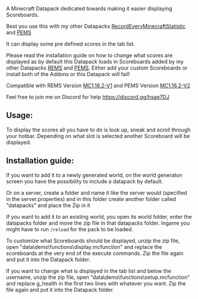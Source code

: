 A Minecraft Datapack dedicated towards making it easier displaying Scoreboards.

Best you use this with my other Datapacks [RecordEveryMinecraftStatistic](https://github.com/Wxrlds/RecordEveryMinecraftStatistic) and [PEMS](https://github.com/Wxrlds/ProcessEveryMinecraftStatistic)

It can display some pre defined scores in the tab list.

Please read the installation guide on how to change what scores are displayed as by default this Datapack loads in Scoreboards added by my other Datapacks [REMS](https://github.com/Wxrlds/RecordEveryMinecraftStatistic) and [PEMS](https://github.com/Wxrlds/ProcessEveryMinecraftStatistic). Either add your custom Scoreboards or install both of the Addons or this Datapack will fail!

Compatible with REMS Version [MC1.16.2-V1](https://github.com/Wxrlds/RecordEveryMinecraftStatistic/releases/tag/MC1.16.2-V1) and PEMS Version [MC1.16.2-V2](https://github.com/Wxrlds/RecordEveryMinecraftStatistic/releases/tag/MC1.16.2-V2)

Feel free to join me on Discord for help https://discord.gg/hsae7DJ

## Usage:

To display the scores all you have to do is look up, sneak and scroll through your hotbar. Depending on what slot is selected another Scoreboard will be displayed.


## Installation guide:

If you want to add it to a newly generated world, on the world generaton screen you have the possibility to include a datapack by default.

Or on a server, create a folder and name it like the server would (specified in the server.properties) and in this folder create another folder called "datapacks" and place the Zip in it

If you want to add it to an existing world, you open its world folder, enter the datapacks folder and move the zip file in that datapacks folder. Ingame you might have to run ``/reload`` for the pack to be loaded.

To customize what Scoreboards should be displayed, unzip the zip file, open "data\dems\functions\display.mcfunction" and replace the scoreboards at the very end of the execute commands. Zip the file again and put it into the Datapack folder.

If you want to change what is displayed in the tab list and below the username, unzip the zip file, open "data\dems\functions\setup.mcfunction" and replace g_health in the first two lines with whatever you want. Zip the file again and put it into the Datapack folder.